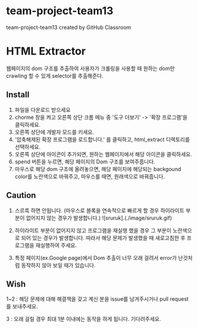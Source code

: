 # team-project-team13
team-project-team13 created by GitHub Classroom

HTML Extractor
===
웹페이지의 dom 구조를 추출하여 사용자가 크롤링을 사용할 때 원하는 dom만 crawling 할 수 있게 selector를 추출해준다.

Install
---- 
1. 파일을 다운로드 받으세요
2. chorme 창을 켜고 오른쪽 상단 크롬 메뉴 중 '도구 더보기' -> '확장 프로그램'을 클릭하세요.
3. 오른쪽 상단에 개발자 모드를 키세요.
4. '압축해제된 확장 프로그램을 로드합니다.' 를 클릭하고, html_extract 디렉토리를 선택하세요.
5. 오른쪽 상단에 아이콘이 추가되면, 원하는 웹페이지에서 해당 아이콘을 클릭하세요.
6. spend 버튼을 누르면, 해당 페이지의 Dom 구조를 보여주줍니다.
7. 마우스로 해당 dom 구조에 올려놓으면, 해당 페이지에 해당되는 backgound color를 노란색으로 바꿔주고, 마우스를 때면, 원래색으로 바꿔줍니다.


Caution
----
1. 스르륵 하면 안됩니다. (마우스로 블록을 연속적으로 빠르게 할 경우 하이라이트 부분이 없어지지 않는 경우가 발생합니다.)
![sruruk].(./image/sruruk.gif)
2. 하이라이트 부분이 없어지지 않고 프로그램을 재실행 했을 경우 그 부분이 노란색으로 되어 있는 경우가 발생합니다. 따라서 해당 문제가 발생했을 때 새로고침한 후 프로그램을 재실행하여 주세요.

3. 특정 페이지(ex.Google page)에서 Dom 추출이 너무 오래 걸려서 error가 난것처럼 동작하지 않아 보일 때가 있습니다.

Wish
---- 
1~2 : 해당 문제에 대해 해결책을 갖고 계신 분을 issue를 남겨주시거나 pull request를 보내주세요.

3 : 오래 걸릴 경우 최대 1분 이내에는 동작을 하게 됩니다. 기다려주세요.